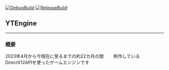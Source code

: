 [![DebugBuild](https://github.com/JMacfield/YTEngine/actions/workflows/DebugBuild.yml/badge.svg)](https://github.com/JMacfield/YTEngine/actions/workflows/DebugBuild.yml)
[![ReleaseBuild](https://github.com/JMacfield/YTEngine/actions/workflows/ReleaseBuild.yml/badge.svg)](https://github.com/JMacfield/YTEngine/actions/workflows/ReleaseBuild.yml)
## YTEngine  
---  
### 概要  
2023年4月から今現在に至るまでの約22カ月の間　　
制作しているDirectX12APIを使ったゲームエンジンです  
